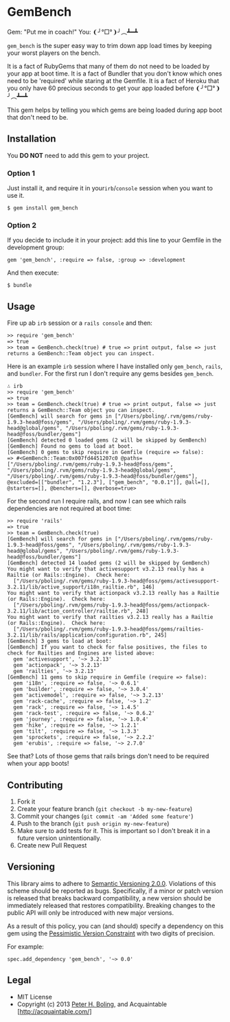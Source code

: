# GemBench

Gem: "Put me in coach!"
You: ❨╯°□°❩╯︵┻━┻

`gem_bench` is the super easy way to trim down app load times by keeping your worst players on the bench.

It is a fact of RubyGems that many of them do not need to be loaded by your app at boot time.
It is a fact of Bundler that you don't know which ones need to be 'required' while staring at the Gemfile.
It is a fact of Heroku that you only have 60 precious seconds to get your app loaded before ❨╯°□°❩╯︵┻━┻

This gem helps by telling you which gems are being loaded during app boot that don't need to be.

## Installation

You **DO NOT** need to add this gem to your project.

### Option 1

Just install it, and require it in your`irb`/`console` session when you want to use it.

    $ gem install gem_bench


### Option 2

If you decide to include it in your project: add this line to your Gemfile in the development group:

    gem 'gem_bench', :require => false, :group => :development

And then execute:

    $ bundle


## Usage

Fire up ab `irb` session or a `rails console` and then:

    >> require 'gem_bench'
    => true
    >> team = GemBench.check(true) # true => print output, false => just returns a GemBench::Team object you can inspect.

Here is an example `irb` session where I have installed only `gem_bench`, `rails`, and `bundler`.  For the first run I don't require any gems besides `gem_bench`.

    ∴ irb
    >> require 'gem_bench'
    => true
    >> team = GemBench.check(true) # true => print output, false => just returns a GemBench::Team object you can inspect.
    [GemBench] will search for gems in ["/Users/pboling/.rvm/gems/ruby-1.9.3-head@foss/gems", "/Users/pboling/.rvm/gems/ruby-1.9.3-head@global/gems", "/Users/pboling/.rvm/gems/ruby-1.9.3-head@foss/bundler/gems"]
    [GemBench] detected 0 loaded gems (2 will be skipped by GemBench)
    [GemBench] Found no gems to load at boot.
    [GemBench] 0 gems to skip require in Gemfile (require => false):
    => #<GemBench::Team:0x007fd4451207c0 @paths=["/Users/pboling/.rvm/gems/ruby-1.9.3-head@foss/gems", "/Users/pboling/.rvm/gems/ruby-1.9.3-head@global/gems", "/Users/pboling/.rvm/gems/ruby-1.9.3-head@foss/bundler/gems"], @excluded=[["bundler", "1.2.3"], ["gem_bench", "0.0.1"]], @all=[], @starters=[], @benchers=[], @verbose=true>

For the second run I require rails, and now I can see which rails dependencies are not required at boot time:

    >> require 'rails'
    => true
    >> team = GemBench.check(true)
    [GemBench] will search for gems in ["/Users/pboling/.rvm/gems/ruby-1.9.3-head@foss/gems", "/Users/pboling/.rvm/gems/ruby-1.9.3-head@global/gems", "/Users/pboling/.rvm/gems/ruby-1.9.3-head@foss/bundler/gems"]
    [GemBench] detected 14 loaded gems (2 will be skipped by GemBench)
    You might want to verify that activesupport v3.2.13 really has a Railtie (or Rails::Engine).  Check here:
      ["/Users/pboling/.rvm/gems/ruby-1.9.3-head@foss/gems/activesupport-3.2.11/lib/active_support/i18n_railtie.rb", 146]
    You might want to verify that actionpack v3.2.13 really has a Railtie (or Rails::Engine).  Check here:
      ["/Users/pboling/.rvm/gems/ruby-1.9.3-head@foss/gems/actionpack-3.2.11/lib/action_controller/railtie.rb", 248]
    You might want to verify that railties v3.2.13 really has a Railtie (or Rails::Engine).  Check here:
      ["/Users/pboling/.rvm/gems/ruby-1.9.3-head@foss/gems/railties-3.2.11/lib/rails/application/configuration.rb", 245]
    [GemBench] 3 gems to load at boot:
    [GemBench] If you want to check for false positives, the files to check for Railties and Engines are listed above:
      gem 'activesupport', '~> 3.2.13'
      gem 'actionpack', '~> 3.2.13'
      gem 'railties', '~> 3.2.13'
    [GemBench] 11 gems to skip require in Gemfile (require => false):
      gem 'i18n', :require => false, '~> 0.6.1'
      gem 'builder', :require => false, '~> 3.0.4'
      gem 'activemodel', :require => false, '~> 3.2.13'
      gem 'rack-cache', :require => false, '~> 1.2'
      gem 'rack', :require => false, '~> 1.4.5'
      gem 'rack-test', :require => false, '~> 0.6.2'
      gem 'journey', :require => false, '~> 1.0.4'
      gem 'hike', :require => false, '~> 1.2.1'
      gem 'tilt', :require => false, '~> 1.3.3'
      gem 'sprockets', :require => false, '~> 2.2.2'
      gem 'erubis', :require => false, '~> 2.7.0'

See that?  Lots of those gems that rails brings don't need to be required when your app boots!

## Contributing

1. Fork it
2. Create your feature branch (`git checkout -b my-new-feature`)
3. Commit your changes (`git commit -am 'Added some feature'`)
4. Push to the branch (`git push origin my-new-feature`)
5. Make sure to add tests for it. This is important so I don't break it in a future version unintentionally.
6. Create new Pull Request

## Versioning

This library aims to adhere to [Semantic Versioning 2.0.0][semver].
Violations of this scheme should be reported as bugs. Specifically,
if a minor or patch version is released that breaks backward
compatibility, a new version should be immediately released that
restores compatibility. Breaking changes to the public API will
only be introduced with new major versions.

As a result of this policy, you can (and should) specify a
dependency on this gem using the [Pessimistic Version Constraint][pvc] with two digits of precision.

For example:

    spec.add_dependency 'gem_bench', '~> 0.0'

[semver]: http://semver.org/
[pvc]: http://docs.rubygems.org/read/chapter/16#page74

## Legal

* MIT License
* Copyright (c) 2013 [Peter H. Boling](http://www.railsbling.com), and Acquaintable [http://acquaintable.com/]
